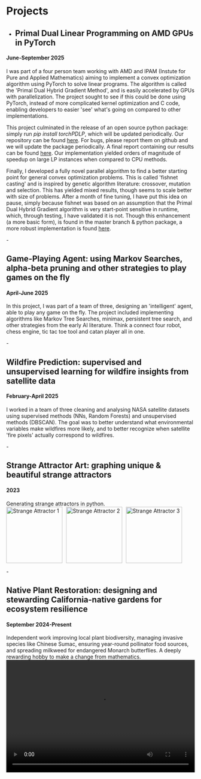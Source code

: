 # Projects

- <h2>Primal Dual Linear Programming on AMD GPUs in PyTorch</h2>
<h4>June-September 2025</h4>
I was part of a four person team working with AMD and IPAM (Instute for Pure and Applied Mathematics) aiming to implement a convex optimization algorithm using PyTorch to solve linear programs.
The algorithm is called the 'Primal Dual Hybrid Gradient Method', and is easily accelerated by GPUs with parallelization. The project sought to see if this could be done using PyTorch, instead of more complicated kernel optimization and C code, enabling developers to easier 'see' what's going on compared to other implementations.

This project culminated in the release of an open source python package: simply run <i>pip install torchPDLP</i>, which will be updated periodically. Our repository can be found <a href="https://github.com/SimplySnap/torchPDLP">here</a>. For bugs, please report them on github and we will update the package periodically. A final report containing our results can be found <a href="https://arxiv.org/abs/2508.16806v1">here</a>. Our implementation yielded orders of magnitude of speedup on large LP instances when compared to CPU methods.

Finally, I developed a fully novel parallel algorithm to find a better starting point for general convex optimization problems. This is called 'fishnet casting' and is inspired by genetic algorithm literature: crossover, mutation and selection. This has yielded mixed results, though seems to scale better with size of problems. After a month of fine tuning, I have put this idea on pause, simply because fishnet was based on an assumption that the Primal Dual Hybrid Gradient algorithm is very start-point sensitive in runtime, which, through testing, I have validated it is not.
Though this enhancement (a more basic form), is found in the master branch & python package, a more robust implementation is found <a href="https://github.com/SimplySnap/torchPDLP/branches/fishnet-casting">here</a>.


<p></p>
- <h2>Game-Playing Agent: using Markov Searches, alpha-beta pruning and other strategies to play games on the fly</h2>
<h4>April-June 2025</h4>
In this project, I was part of a team of three, designing an 'intelligent' agent, able to play any game on the fly. The project included implementing algorithms like Markov Tree Searches, minimax, persistent tree search, and other strategies from the early AI literature. Think a connect four robot, chess engine, tic tac toe tool and catan player all in one.


<p></p>
- <h2> Wildfire Prediction: supervised and unsupervised learning for wildfire insights from satellite data</h4>
<h4>February-April 2025</h4>
I worked in a team of three cleaning and analysing NASA satellite datasets using supervised methods (NNs, Random Forests) and unsupervised methods (DBSCAN). The goal was to better understand what environmental variables make wildfires more likely, and to better recognize when satellite 'fire pixels' actually correspond to wildfires.

<p></p>
- <h2>Strange Attractor Art: graphing unique & beautiful strange attractors</h2>
<h4>2023</h4>
Generating strange attractors in python.
<div style="display: flex; flex-direction: row; gap: 10px;">
  <img src="/projects/attractor_1.png" alt="Strange Attractor 1" style="height:150px;"/>
  <img src="/projects/attractor_2.png" alt="Strange Attractor 2" style="height:150px;"/>
  <img src="/projects/attractor_3.png" alt="Strange Attractor 3" style="height:150px;"/>
</div>

<p></p>
- <h2>Native Plant Restoration: designing and stewarding California-native gardens for ecosystem resilience</h2>
<h4>September 2024-Present</h4>
Independent work improving local plant biodiversity, managing invasive species like Chinese Sumac, ensuring year-round pollinator food sources, and spreading milkweed for endangered Monarch butterflies. A deeply rewarding hobby to make a change from mathematics.
<center><video controls style="max-width: 100%; height: 300px; justify-content:center;">
  <source src="/projects/hbird_vid.mp4" type="video/mp4">
  Your browser does not support the video tag.
</video></center>